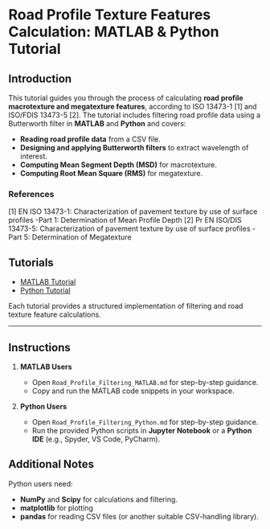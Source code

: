 # Road Profile Texture Features Calculation: MATLAB & Python Tutorial

## **Introduction**
This tutorial guides you through the process of calculating **road profile macrotexture and megatexture features**, according to ISO 13473-1 [1] and ISO/FDIS 13473-5 [2]. The tutorial includes filtering road profile data using a Butterworth filter in **MATLAB** and **Python** and covers:

- **Reading road profile data** from a CSV file.
- **Designing and applying Butterworth filters** to extract  wavelength of interest.
- **Computing Mean Segment Depth (MSD)** for macrotexture.
- **Computing Root Mean Square (RMS)** for megatexture.

### **References**
[1] EN ISO 13473-1: Characterization of pavement texture by use of surface profiles -Part 1: Determination of Mean Profile Depth
[2] Pr EN ISO/DIS 13473-5: Characterization of pavement texture by use of surface profiles -Part 5: Determination of Megatexture

## Tutorials  

- [MATLAB Tutorial](./Road_Profile_Filtering_MATLAB.md)  
- [Python Tutorial](./Road_Profile_Filtering_Python.md)  

Each tutorial provides a structured implementation of filtering and road texture feature calculations.  

---
## Instructions  

1. **MATLAB Users**  
   - Open `Road_Profile_Filtering_MATLAB.md` for step-by-step guidance.  
   - Copy and run the MATLAB code snippets in your workspace.  

2. **Python Users**  
   - Open `Road_Profile_Filtering_Python.md` for step-by-step guidance.  
   - Run the provided Python scripts in **Jupyter Notebook** or a **Python IDE** (e.g., Spyder, VS Code, PyCharm).  

## Additional Notes  

Python users need:
- **NumPy** and **Scipy** for calculations and filtering.  
- **matplotlib** for plotting
- **pandas** for reading CSV files (or another suitable CSV-handling library). 